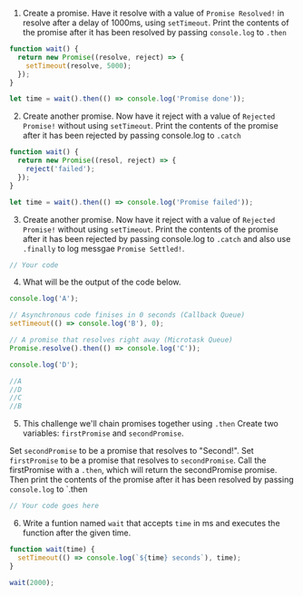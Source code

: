1. Create a promise. Have it resolve with a value of `Promise Resolved!` in resolve after a delay of 1000ms, using `setTimeout`. Print the contents of the promise after it has been resolved by passing `console.log` to `.then`

```js
function wait() {
  return new Promise((resolve, reject) => {
    setTimeout(resolve, 5000);
  });
}

let time = wait().then(() => console.log('Promise done'));
```

2. Create another promise. Now have it reject with a value of `Rejected Promise!` without using `setTimeout`. Print the contents of the promise after it has been rejected by passing console.log to `.catch`

```js
function wait() {
  return new Promise((resol, reject) => {
    reject('failed');
  });
}

let time = wait().then(() => console.log('Promise failed'));
```

3. Create another promise. Now have it reject with a value of `Rejected Promise!` without using `setTimeout`. Print the contents of the promise after it has been rejected by passing console.log to `.catch` and also use `.finally` to log messgae `Promise Settled!`.

```js
// Your code
```

4. What will be the output of the code below.

```js
console.log('A');

// Asynchronous code finises in 0 seconds (Callback Queue)
setTimeout(() => console.log('B'), 0);

// A promise that resolves right away (Microtask Queue)
Promise.resolve().then(() => console.log('C'));

console.log('D');

//A
//D
//C
//B
```

5. This challenge we'll chain promises together using `.then` Create two variables: `firstPromise` and `secondPromise`.

Set `secondPromise` to be a promise that resolves to "Second!". Set `firstPromise` to be a promise that resolves to `secondPromise`. Call the firstPromise with a `.then`, which will return the secondPromise promise. Then print the contents of the promise after it has been resolved by passing `console.log` to `.then

```js
// Your code goes here
```

6. Write a funtion named `wait` that accepts `time` in ms and executes the function after the given time.

```js
function wait(time) {
  setTimeout(() => console.log(`${time} seconds`), time);
}

wait(2000);
```
